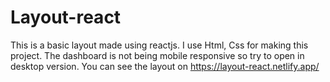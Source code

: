# Layout-react
This is a basic layout made using reactjs. 
I use Html, Css for making this project.
The dashboard is not being mobile responsive so try to open in desktop version.
You can see the layout on https://layout-react.netlify.app/
